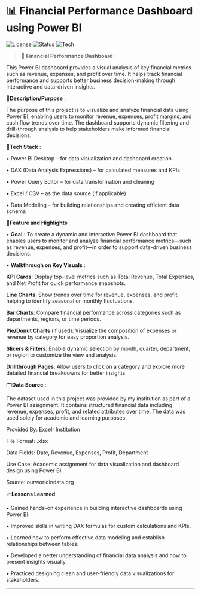 # 📊 Financial Performance Dashboard using Power BI

![License](https://img.shields.io/badge/license-MIT-blue.svg)
![Status](https://img.shields.io/badge/project-live-brightgreen)
![Tech](https://img.shields.io/badge/built%20with-MySQL-blue)

> 🚀 **Financial Performance Dashboard** :

This Power BI dashboard provides a visual analysis of key financial metrics such as revenue, expenses, and profit over time. It helps track financial performance and supports better business decision-making through interactive and data-driven insights.

📝**Description/Purpose** :

The purpose of this project is to visualize and analyze financial data using Power BI, enabling users to monitor revenue, expenses, profit margins, and cash flow trends over time. The dashboard supports dynamic filtering and drill-through analysis to help stakeholders make informed financial decisions.

🧰**Tech Stack** :

• Power BI Desktop – for data visualization and dashboard creation

• DAX (Data Analysis Expressions) – for calculated measures and KPIs

• Power Query Editor – for data transformation and cleaning
 
• Excel / CSV – as the data source (if applicable)

• Data Modeling – for building relationships and creating efficient data schema

📌**Feature and Highlights**

• **Goal** :
To create a dynamic and interactive Power BI dashboard that enables users to monitor and analyze financial performance metrics—such as revenue, expenses, and profit—in order to support data-driven business decisions. 

• **Walkthrough on Key Visuals** :

**KPI Cards**: Display top-level metrics such as Total Revenue, Total Expenses, and Net Profit for quick performance snapshots.

**Line Charts**: Show trends over time for revenue, expenses, and profit, helping to identify seasonal or monthly fluctuations.

**Bar Charts**: Compare financial performance across categories such as departments, regions, or time periods.

**Pie/Donut Charts** (if used): Visualize the composition of expenses or revenue by category for easy proportion analysis.

**Slicers & Filters**: Enable dynamic selection by month, quarter, department, or region to customize the view and analysis.

**Drillthrough Pages**: Allow users to click on a category and explore more detailed financial breakdowns for better insights.

🗂️**Data Source** :

The dataset used in this project was provided by my institution as part of a Power BI assignment. It contains structured financial data including revenue, expenses, profit, and related attributes over time. The data was used solely for academic and learning purposes.

Provided By: Excelr Institution

File Format: .xlsx

Data Fields: Date, Revenue, Expenses, Profit, Department

Use Case: Academic assignment for data visualization and dashboard design using Power BI.

Source: ourworldindata.org 

📈**Lessons Learned**: 

• Gained hands-on experience in building interactive dashboards using Power BI.

• Improved skills in writing DAX formulas for custom calculations and KPIs.

• Learned how to perform effective data modeling and establish relationships between tables.

• Developed a better understanding of financial data analysis and how to present insights visually.

• Practiced designing clean and user-friendly data visualizations for stakeholders.


---
